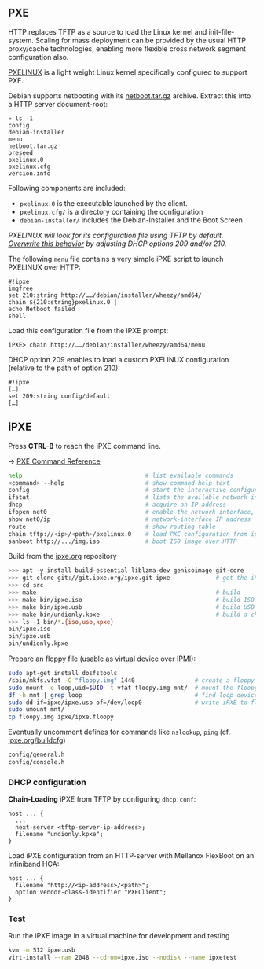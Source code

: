 
## PXE

HTTP replaces TFTP as a source to load the Linux kernel and init-file-system. Scaling for mass deployment can be provided by the usual HTTP proxy/cache technologies, enabling more flexible cross network segment configuration also.

[PXELINUX][1] is a light weight Linux kernel specifically configured to support PXE.

Debian supports netbooting with its [netboot.tar.gz][2] archive. Extract this into a HTTP server document-root:

    » ls -1
    config
    debian-installer
    menu
    netboot.tar.gz
    preseed
    pxelinux.0
    pxelinux.cfg
    version.info

Following components are included:

- `pxelinux.0` is the executable launched by the client.
- `pxelinux.cfg/` is a directory containing the configuration
- `debian-installer/` includes the Debian-Installer and the Boot Screen 

_PXELINUX will look for its configuration file using TFTP by default. [Overwrite this behavior][3] by adjusting DHCP options 209 and/or 210._

The following `menu` file contains a very simple iPXE script to launch PXELINUX over HTTP:

    #!ipxe
    imgfree
    set 210:string http://……/debian/installer/wheezy/amd64/
    chain ${210:string}pxelinux.0 ||
    echo Netboot failed
    shell

Load this configuration file from the iPXE prompt:

    iPXE> chain http://……/debian/installer/wheezy/amd64/menu

DHCP option 209 enables to load a custom PXELINUX configuration (relative to the path of option 210):

    #!ipxe
    […]
    set 209:string config/default
    […]

## iPXE

Press **CTRL-B** to reach the iPXE command line. 

→ [PXE Command Reference](http://ipxe.org/cmd)

```bash
help                                   # list evailable commands
<command> --help                       # show command help text
config                                 # start the interactive configuration tool
ifstat                                 # lists the available network interfaces
dhcp                                   # acquire an IP address
ifopen net0                            # enable the network interface, e.g. net0
show net0/ip                           # network-interface IP address
route                                  # show routing table
chain tftp://<ip>/<path>/pxelinux.0    # load PXE configuration from ip/path
sanboot http://.../img.iso             # boot ISO image over HTTP
```


Build from the [ipxe.org](http://ipxe.org) repository

```bash
>>> apt -y install build-essential liblzma-dev genisoimage git-core
>>> git clone git://git.ipxe.org/ipxe.git ipxe             # get the iPXE source
>>> cd src 
>>> make                                                   # build
>>> make bin/ipxe.iso                                      # build ISO image
>>> make bin/ipxe.usb                                      # build USB image
>>> make bin/undionly.kpxe                                 # build a chainloadable iPXE image
>>> ls -1 bin/*.{iso,usb,kpxe}
bin/ipxe.iso
bin/ipxe.usb
bin/undionly.kpxe
```

Prepare an floppy file (usable as virtual device over IPMI):

```bash
sudo apt-get install dosfstools
/sbin/mkfs.vfat -C "floopy.img" 1440                 # create a floppy image
sudo mount -o loop,uid=$UID -t vfat floopy.img mnt/  # mount the floopy image 
df -h mnt | grep loop                                # find loop device name
sudo dd if=ipxe/ipxe.usb of=/dev/loop0               # write iPXE to floopy
sudo umount mnt/
cp floopy.img ipxe/ipxe.floopy
```

Eventually uncomment defines for commands like `nslookup`, `ping` (cf. [ipxe.org/buildcfg](http://ipxe.org/buildcfg))

```bash
config/general.h
config/console.h
```

### DHCP configuration

**Chain-Loading** iPXE from TFTP by configuring `dhcp.conf`:

```
host ... {
  ...
  next-server <tftp-server-ip-address>;
  filename "undionly.kpxe";
}
```

Load iPXE configuration from an HTTP-server with Mellanox FlexBoot on an Infiniband HCA:

```
host ... {
  filename "http://<ip-address>/<path>";
  option vendor-class-identifier "PXEClient";
}
```


### Test

Run the iPXE image in a virtual machine for development and testing

```bash
kvm -m 512 ipxe.usb
virt-install --ram 2048 --cdrom=ipxe.iso --nodisk --name ipxetest
```




[1]: http://www.syslinux.org/wiki/index.php/The_Syslinux_Project
[2]: https://www.debian.org/distrib/netinst#netboot
[3]: http://etherboot.org/wiki/httpboot
